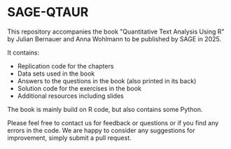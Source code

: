 # SAGE-QTAUR

This repository accompanies the book "Quantitative Text Analysis Using R" by Julian Bernauer and Anna Wohlmann to be published by SAGE in 2025.

It contains: 

- Replication code for the chapters 
- Data sets used in the book 
- Answers to the questions in the book (also printed in its back)
- Solution code for the exercises in the book 
- Additional resources including slides 

The book is mainly build on R code, but also contains some Python. 

Please feel free to contact us for feedback or questions or if you find any errors in the code. We are happy to consider any suggestions for improvement, simply submit a pull request. 
